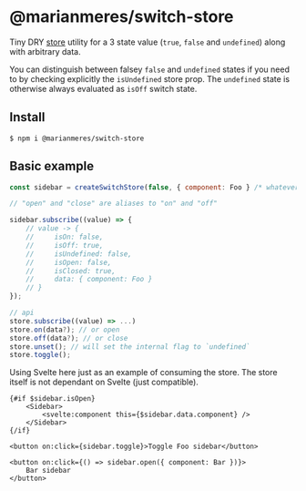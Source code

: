# @marianmeres/switch-store

Tiny DRY [store](https://github.com/marianmeres/store) utility for a 3 state
value (`true`, `false` and `undefined`) along with arbitrary data.

You can distinguish between falsey `false` and `undefined` states if you need to by checking
explicitly the `isUndefined` store prop. The `undefined` state is otherwise always evaluated as
`isOff` switch state.

## Install

```shell
$ npm i @marianmeres/switch-store
```

## Basic example

```javascript
const sidebar = createSwitchStore(false, { component: Foo } /* whatever */);

// "open" and "close" are aliases to "on" and "off"

sidebar.subscribe((value) => {
	// value -> {
	//     isOn: false,
	//     isOff: true,
	//     isUndefined: false,
	//     isOpen: false,
	//     isClosed: true,
	//     data: { component: Foo }
	// }
});

// api
store.subscribe((value) => ...)
store.on(data?); // or open
store.off(data?); // or close
store.unset(); // will set the internal flag to `undefined`
store.toggle();

```

Using Svelte here just as an example of consuming the store. The store itself
is not dependant on Svelte (just compatible).

```sveltehtml
{#if $sidebar.isOpen}
    <Sidebar>
        <svelte:component this={$sidebar.data.component} />
    </Sidebar>
{/if}

<button on:click={sidebar.toggle}>Toggle Foo sidebar</button>

<button on:click={() => sidebar.open({ component: Bar })}>
    Bar sidebar
</button>
```
